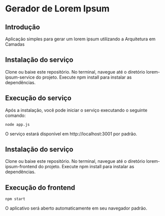 # Gerador de Lorem Ipsum

## Introdução
Aplicação simples para gerar um lorem ipsum utilizando a Arquitetura em Camadas

## Instalação do serviço
Clone ou baixe este repositório.
No terminal, navegue até o diretório lorem-ipsum-service do projeto.
Execute npm install para instalar as dependências.

## Execução do serviço
Após a instalação, você pode iniciar o serviço executando o seguinte comando:

```
node app.js
```

O serviço estará disponível em http://localhost:3001 por padrão.

## Instalação do serviço
Clone ou baixe este repositório.
No terminal, navegue até o diretório lorem-ipsum-frontend do projeto.
Execute npm install para instalar as dependências.

## Execução do frontend

```
npm start
```

O aplicativo será aberto automaticamente em seu navegador padrão.
